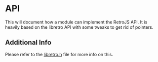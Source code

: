 # API

This will document how a module can implement the RetroJS API. It is heavily based on the libretro API with some tweaks to get rid of pointers.

## Additional Info

Please refer to the [libretro.h](https://github.com/libretro/RetroArch/blob/master/libretro.h) file for more info on this.
